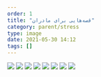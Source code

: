 ```yaml
---
order: 1
title: "قصه‌هایی برای مادران"
category: parent/stress
type: image
date: 2021-05-30 14:12
tags: []
---
```


![](../../static/images/stress-story-mothers-1.png)
![](../../static/images/stress-story-mothers-2.png)
![](../../static/images/stress-story-mothers-3.png)
![](../../static/images/stress-story-mothers-4.png)
![](../../static/images/stress-story-mothers-5.png)
![](../../static/images/stress-story-mothers-6.png)
![](../../static/images/stress-story-mothers-7.png)
![](../../static/images/stress-story-mothers-8.png)
